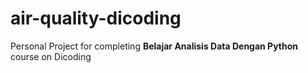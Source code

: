 # air-quality-dicoding
 Personal Project for completing **Belajar Analisis Data Dengan Python** course on Dicoding
